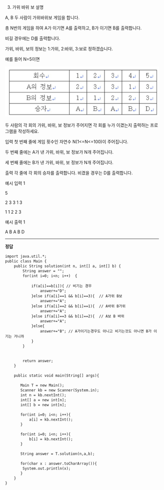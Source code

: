 3. 가위 바위 보
   설명

A, B 두 사람이 가위바위보 게임을 합니다.

총 N번의 게임을 하여 A가 이기면 A를 출력하고, B가 이기면 B를 출력합니다.

비길 경우에는 D를 출력합니다.

가위, 바위, 보의 정보는 1:가위, 2:바위, 3:보로 정하겠습니다.

예를 들어 N=5이면

![Visual Studio Code](/img/가위바위보.png)

두 사람의 각 회의 가위, 바위, 보 정보가 주어지면 각 회를 누가 이겼는지 출력하는 프로그램을 작성하세요.

입력
첫 번째 줄에 게임 횟수인 자연수 N(1<=N<=100)이 주어집니다.

두 번째 줄에는 A가 낸 가위, 바위, 보 정보가 N개 주어집니다.

세 번째 줄에는 B가 낸 가위, 바위, 보 정보가 N개 주어집니다.

출력
각 줄에 각 회의 승자를 출력합니다. 비겼을 경우는 D를 출력합니다.

예시 입력 1

5

2 3 3 1 3

1 1 2 2 3

예시 출력 1

A
B
A
B
D

---

**정답**

```
import java.util.*;
public class Main {
    public String solution(int n, int[] a, int[] b) {
        String answer = "";
        for(int i=0; i<n; i++)  {

            if(a[i]==b[i]){ // 비기는 경우
                answer+="D";
            }else if(a[i]==1 && b[i]==3){  // A가위 B보
                answer+="A";
            }else if(a[i]==2 && b[i]==1){  // A바위 B가위
                answer+="A";
            }else if(a[i]==3 && b[i]==2){  // A보 B 바위
                answer+="A";
            }else{
                answer+="B"; // A가이기는경우도 아니고 비기는것도 아니면 B가 이기는 거니까
            }
        }


        return answer;
    }

    public static void main(String[] args){

       Main T = new Main();
       Scanner kb = new Scanner(System.in);
       int n = kb.nextInt();
       int[] a = new int[n];
       int[] b = new int[n];

       for(int i=0; i<n; i++){
           a[i] = kb.nextInt();
       }

       for(int i=0; i<n; i++){
           b[i] = kb.nextInt();
       }

       String answer = T.solution(n,a,b);

       for(char x : answer.toCharArray()){
        System.out.println(x);
       }
    }
}
```
